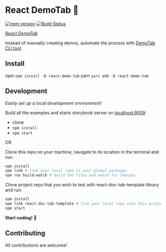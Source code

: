 # React DemoTab 📑

[![npm version][npm-badge]][npm-url]
[![Build Status][build-badge]][build-url]

_[React DemoTab](https://github.com/mkosir/react-demo-tab)_

Instead of manually creating demos, automate the process with [DemoTab CLI tool](https://github.com/mkosir/react-doc-tab).

## Install

npm `npm install -D react-demo-tab`
yarn `yarn add -D react-demo-tab`

## Development

_Easily set up a local development environment!_

Build all the examples and starts storybook server on [localhost:9009](http://localhost:9009):

- clone
- `npm install`
- `npm start`

OR

Clone this repo on your machine, navigate to its location in the terminal and run:

```bash
npm install
npm link # link your local repo to your global packages
npm run build:watch # build the files and watch for changes
```

Clone project repo that you wish to test with react-doc-tab-template library and run:

```bash
npm install
npm link react-doc-tab-template # link your local copy into this project's node_modules
npm start
```

**Start coding!** 🎉

## Contributing

All contributions are welcome!

[npm-url]: https://www.npmjs.com/package/react-doc-tab-template
[npm-badge]: https://img.shields.io/npm/v/react-doc-tab-template.svg
[build-badge]: https://travis-ci.com/mkosir/react-doc-tab-template.svg
[build-url]: https://travis-ci.com/mkosir/react-doc-tab-template
